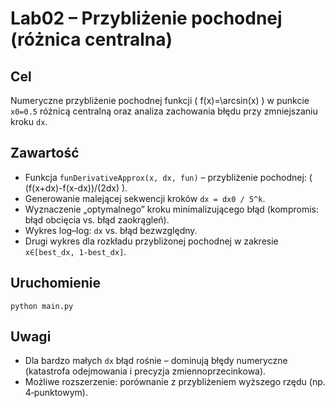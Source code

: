 # Lab02 – Przybliżenie pochodnej (różnica centralna)

## Cel
Numeryczne przybliżenie pochodnej funkcji \( f(x)=\arcsin(x) \) w punkcie `x0=0.5` różnicą centralną oraz analiza zachowania błędu przy zmniejszaniu kroku `dx`.

## Zawartość
- Funkcja `funDerivativeApprox(x, dx, fun)` – przybliżenie pochodnej: \( (f(x+dx)-f(x-dx))/(2dx) \).
- Generowanie malejącej sekwencji kroków `dx = dx0 / 5^k`.
- Wyznaczenie „optymalnego” kroku minimalizującego błąd (kompromis: błąd obcięcia vs. błąd zaokrągleń).
- Wykres log–log: `dx` vs. błąd bezwzględny.
- Drugi wykres dla rozkładu przybliżonej pochodnej w zakresie `x∈[best_dx, 1-best_dx]`.

## Uruchomienie
```
python main.py
```

## Uwagi
- Dla bardzo małych `dx` błąd rośnie – dominują błędy numeryczne (katastrofa odejmowania i precyzja zmiennoprzecinkowa).
- Możliwe rozszerzenie: porównanie z przybliżeniem wyższego rzędu (np. 4‑punktowym).
